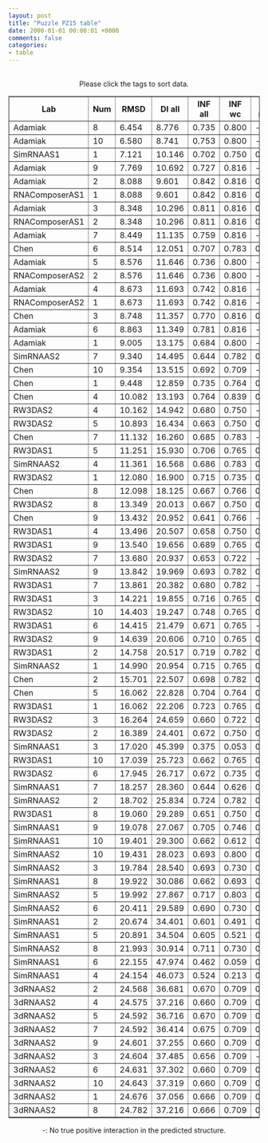 ```yaml
---
layout: post
title: "Puzzle PZ15 table"
date: 2000-01-01 00:00:01 +0000
comments: false
categories: 
- table
---
```


<script src="{{ root_url }}/javascripts/sorttable.js"></script>
<script>
    window.onload = function() {
        (document.getElementsByTagName( 'th' )[1]).click();
    };
</script>
<br/>
<div align="center">
Please click the tags to sort data.<br/>
<table class="sortable" border=1>
  <tr>
    <th>Lab</th>
    <th>Num</th>
    <th>RMSD</th>
    <th>DI all</th>
    <th>INF all</th>
    <th>INF wc</th>
    <th>INF nwc</th>
    <th>INF stacking</th>
    <th>Clash Score</th>
    <th>P-value</th>
    <th>mcq</th>
    <th>TM-score</th>
    <th>best sol.</th>
    <th>Detail</th>
  </tr>
  <tr><td>Adamiak</td><td>8</td><td>6.454</td><td>8.776</td><td>0.735</td><td>0.800</td><td>-</td><td>0.753</td><td>11.850</td><td>0.00e+00</td><td>15.35</td><td>0.3020</td><td>1</td><td><a href='/show/index.html?id=PZ15_Adamiak_8'>-></a></td></tr>
<tr><td>Adamiak</td><td>10</td><td>6.580</td><td>8.741</td><td>0.753</td><td>0.800</td><td>-</td><td>0.777</td><td>7.750</td><td>0.00e+00</td><td>15.14</td><td>0.3470</td><td>1</td><td><a href='/show/index.html?id=PZ15_Adamiak_10'>-></a></td></tr>
<tr><td>SimRNAAS1</td><td>1</td><td>7.121</td><td>10.146</td><td>0.702</td><td>0.750</td><td>0.354</td><td>0.710</td><td>94.720</td><td>0.00e+00</td><td>20.62</td><td>0.2820</td><td>1</td><td><a href='/show/index.html?id=PZ15_SimRNAAS1_1'>-></a></td></tr>
<tr><td>Adamiak</td><td>9</td><td>7.769</td><td>10.692</td><td>0.727</td><td>0.816</td><td>-</td><td>0.732</td><td>11.850</td><td>0.00e+00</td><td>16.16</td><td>0.2200</td><td>1</td><td><a href='/show/index.html?id=PZ15_Adamiak_9'>-></a></td></tr>
<tr><td>Adamiak</td><td>2</td><td>8.088</td><td>9.601</td><td>0.842</td><td>0.816</td><td>0.500</td><td>0.879</td><td>5.930</td><td>0.00e+00</td><td>13.64</td><td>0.5660</td><td>1</td><td><a href='/show/index.html?id=PZ15_Adamiak_2'>-></a></td></tr>
<tr><td>RNAComposerAS1</td><td>1</td><td>8.088</td><td>9.601</td><td>0.842</td><td>0.816</td><td>0.500</td><td>0.879</td><td>5.930</td><td>0.00e+00</td><td>13.64</td><td>0.5660</td><td>1</td><td><a href='/show/index.html?id=PZ15_RNAComposerAS1_1'>-></a></td></tr>
<tr><td>Adamiak</td><td>3</td><td>8.348</td><td>10.296</td><td>0.811</td><td>0.816</td><td>0.500</td><td>0.836</td><td>5.470</td><td>5.55e-17</td><td>14.05</td><td>0.5650</td><td>1</td><td><a href='/show/index.html?id=PZ15_Adamiak_3'>-></a></td></tr>
<tr><td>RNAComposerAS1</td><td>2</td><td>8.348</td><td>10.296</td><td>0.811</td><td>0.816</td><td>0.500</td><td>0.836</td><td>5.470</td><td>5.55e-17</td><td>14.05</td><td>0.5650</td><td>1</td><td><a href='/show/index.html?id=PZ15_RNAComposerAS1_2'>-></a></td></tr>
<tr><td>Adamiak</td><td>7</td><td>8.449</td><td>11.135</td><td>0.759</td><td>0.816</td><td>-</td><td>0.774</td><td>10.030</td><td>5.55e-17</td><td>18.32</td><td>0.3770</td><td>1</td><td><a href='/show/index.html?id=PZ15_Adamiak_7'>-></a></td></tr>
<tr><td>Chen</td><td>6</td><td>8.514</td><td>12.051</td><td>0.707</td><td>0.783</td><td>0.500</td><td>0.698</td><td>0.460</td><td>5.55e-17</td><td>22.94</td><td>0.3210</td><td>1</td><td><a href='/show/index.html?id=PZ15_Chen_6'>-></a></td></tr>
<tr><td>Adamiak</td><td>5</td><td>8.576</td><td>11.646</td><td>0.736</td><td>0.800</td><td>-</td><td>0.751</td><td>9.570</td><td>1.11e-16</td><td>17.61</td><td>0.2830</td><td>1</td><td><a href='/show/index.html?id=PZ15_Adamiak_5'>-></a></td></tr>
<tr><td>RNAComposerAS2</td><td>2</td><td>8.576</td><td>11.646</td><td>0.736</td><td>0.800</td><td>-</td><td>0.751</td><td>9.570</td><td>1.11e-16</td><td>17.61</td><td>0.2830</td><td>1</td><td><a href='/show/index.html?id=PZ15_RNAComposerAS2_2'>-></a></td></tr>
<tr><td>Adamiak</td><td>4</td><td>8.673</td><td>11.693</td><td>0.742</td><td>0.816</td><td>-</td><td>0.751</td><td>10.480</td><td>1.66e-16</td><td>16.67</td><td>0.2990</td><td>1</td><td><a href='/show/index.html?id=PZ15_Adamiak_4'>-></a></td></tr>
<tr><td>RNAComposerAS2</td><td>1</td><td>8.673</td><td>11.693</td><td>0.742</td><td>0.816</td><td>-</td><td>0.751</td><td>10.480</td><td>1.66e-16</td><td>16.67</td><td>0.2990</td><td>1</td><td><a href='/show/index.html?id=PZ15_RNAComposerAS2_1'>-></a></td></tr>
<tr><td>Chen</td><td>3</td><td>8.748</td><td>11.357</td><td>0.770</td><td>0.816</td><td>0.500</td><td>0.778</td><td>0.450</td><td>2.22e-16</td><td>17.57</td><td>0.4380</td><td>1</td><td><a href='/show/index.html?id=PZ15_Chen_3'>-></a></td></tr>
<tr><td>Adamiak</td><td>6</td><td>8.863</td><td>11.349</td><td>0.781</td><td>0.816</td><td>-</td><td>0.805</td><td>10.480</td><td>3.33e-16</td><td>19.00</td><td>0.3550</td><td>1</td><td><a href='/show/index.html?id=PZ15_Adamiak_6'>-></a></td></tr>
<tr><td>Adamiak</td><td>1</td><td>9.005</td><td>13.175</td><td>0.684</td><td>0.800</td><td>-</td><td>0.677</td><td>26.890</td><td>6.11e-16</td><td>16.54</td><td>0.2780</td><td>1</td><td><a href='/show/index.html?id=PZ15_Adamiak_1'>-></a></td></tr>
<tr><td>SimRNAAS2</td><td>7</td><td>9.340</td><td>14.495</td><td>0.644</td><td>0.782</td><td>0.354</td><td>0.616</td><td>81.090</td><td>2.83e-15</td><td>21.43</td><td>0.2540</td><td>1</td><td><a href='/show/index.html?id=PZ15_SimRNAAS2_7'>-></a></td></tr>
<tr><td>Chen</td><td>10</td><td>9.354</td><td>13.515</td><td>0.692</td><td>0.709</td><td>-</td><td>0.718</td><td>0.910</td><td>3.00e-15</td><td>23.35</td><td>0.2450</td><td>1</td><td><a href='/show/index.html?id=PZ15_Chen_10'>-></a></td></tr>
<tr><td>Chen</td><td>1</td><td>9.448</td><td>12.859</td><td>0.735</td><td>0.764</td><td>0.354</td><td>0.751</td><td>0.450</td><td>4.55e-15</td><td>19.93</td><td>0.3070</td><td>1</td><td><a href='/show/index.html?id=PZ15_Chen_1'>-></a></td></tr>
<tr><td>Chen</td><td>4</td><td>10.082</td><td>13.193</td><td>0.764</td><td>0.839</td><td>0.707</td><td>0.746</td><td>0.000</td><td>6.87e-14</td><td>24.74</td><td>0.3510</td><td>1</td><td><a href='/show/index.html?id=PZ15_Chen_4'>-></a></td></tr>
<tr><td>RW3DAS2</td><td>4</td><td>10.162</td><td>14.942</td><td>0.680</td><td>0.750</td><td>-</td><td>0.686</td><td>12.740</td><td>9.57e-14</td><td>22.97</td><td>0.2210</td><td>1</td><td><a href='/show/index.html?id=PZ15_RW3DAS2_4'>-></a></td></tr>
<tr><td>RW3DAS2</td><td>5</td><td>10.893</td><td>16.434</td><td>0.663</td><td>0.750</td><td>0.289</td><td>0.660</td><td>9.550</td><td>1.85e-12</td><td>18.16</td><td>0.2730</td><td>1</td><td><a href='/show/index.html?id=PZ15_RW3DAS2_5'>-></a></td></tr>
<tr><td>Chen</td><td>7</td><td>11.132</td><td>16.260</td><td>0.685</td><td>0.783</td><td>-</td><td>0.680</td><td>3.640</td><td>4.70e-12</td><td>20.45</td><td>0.2660</td><td>1</td><td><a href='/show/index.html?id=PZ15_Chen_7'>-></a></td></tr>
<tr><td>RW3DAS1</td><td>5</td><td>11.251</td><td>15.930</td><td>0.706</td><td>0.765</td><td>0.354</td><td>0.710</td><td>1.820</td><td>7.41e-12</td><td>18.42</td><td>0.1810</td><td>1</td><td><a href='/show/index.html?id=PZ15_RW3DAS1_5'>-></a></td></tr>
<tr><td>SimRNAAS2</td><td>4</td><td>11.361</td><td>16.568</td><td>0.686</td><td>0.783</td><td>0.354</td><td>0.675</td><td>63.210</td><td>1.13e-11</td><td>21.32</td><td>0.2500</td><td>1</td><td><a href='/show/index.html?id=PZ15_SimRNAAS2_4'>-></a></td></tr>
<tr><td>RW3DAS2</td><td>1</td><td>12.080</td><td>16.900</td><td>0.715</td><td>0.735</td><td>0.354</td><td>0.736</td><td>10.460</td><td>1.60e-10</td><td>16.41</td><td>0.2300</td><td>1</td><td><a href='/show/index.html?id=PZ15_RW3DAS2_1'>-></a></td></tr>
<tr><td>Chen</td><td>8</td><td>12.098</td><td>18.125</td><td>0.667</td><td>0.766</td><td>0.500</td><td>0.648</td><td>1.360</td><td>1.71e-10</td><td>26.96</td><td>0.2430</td><td>1</td><td><a href='/show/index.html?id=PZ15_Chen_8'>-></a></td></tr>
<tr><td>RW3DAS2</td><td>8</td><td>13.349</td><td>20.013</td><td>0.667</td><td>0.750</td><td>0.354</td><td>0.660</td><td>5.000</td><td>1.17e-08</td><td>19.84</td><td>0.2380</td><td>1</td><td><a href='/show/index.html?id=PZ15_RW3DAS2_8'>-></a></td></tr>
<tr><td>Chen</td><td>9</td><td>13.432</td><td>20.952</td><td>0.641</td><td>0.766</td><td>-</td><td>0.624</td><td>0.910</td><td>1.53e-08</td><td>31.79</td><td>0.2210</td><td>1</td><td><a href='/show/index.html?id=PZ15_Chen_9'>-></a></td></tr>
<tr><td>RW3DAS1</td><td>4</td><td>13.496</td><td>20.507</td><td>0.658</td><td>0.750</td><td>0.000</td><td>0.667</td><td>5.460</td><td>1.87e-08</td><td>18.74</td><td>0.2440</td><td>1</td><td><a href='/show/index.html?id=PZ15_RW3DAS1_4'>-></a></td></tr>
<tr><td>RW3DAS1</td><td>9</td><td>13.540</td><td>19.656</td><td>0.689</td><td>0.765</td><td>0.000</td><td>0.710</td><td>7.280</td><td>2.15e-08</td><td>17.19</td><td>0.2550</td><td>1</td><td><a href='/show/index.html?id=PZ15_RW3DAS1_9'>-></a></td></tr>
<tr><td>RW3DAS2</td><td>7</td><td>13.680</td><td>20.937</td><td>0.653</td><td>0.722</td><td>-</td><td>0.661</td><td>10.460</td><td>3.33e-08</td><td>19.52</td><td>0.2560</td><td>1</td><td><a href='/show/index.html?id=PZ15_RW3DAS2_7'>-></a></td></tr>
<tr><td>SimRNAAS2</td><td>9</td><td>13.842</td><td>19.969</td><td>0.693</td><td>0.782</td><td>0.250</td><td>0.698</td><td>84.580</td><td>5.49e-08</td><td>21.48</td><td>0.2630</td><td>1</td><td><a href='/show/index.html?id=PZ15_SimRNAAS2_9'>-></a></td></tr>
<tr><td>RW3DAS1</td><td>7</td><td>13.861</td><td>20.382</td><td>0.680</td><td>0.782</td><td>-</td><td>0.673</td><td>4.090</td><td>5.81e-08</td><td>15.92</td><td>0.2660</td><td>1</td><td><a href='/show/index.html?id=PZ15_RW3DAS1_7'>-></a></td></tr>
<tr><td>RW3DAS1</td><td>3</td><td>14.221</td><td>19.855</td><td>0.716</td><td>0.765</td><td>0.500</td><td>0.719</td><td>5.460</td><td>1.70e-07</td><td>17.73</td><td>0.2290</td><td>1</td><td><a href='/show/index.html?id=PZ15_RW3DAS1_3'>-></a></td></tr>
<tr><td>RW3DAS2</td><td>10</td><td>14.403</td><td>19.247</td><td>0.748</td><td>0.765</td><td>0.250</td><td>0.782</td><td>7.730</td><td>2.89e-07</td><td>16.77</td><td>0.3440</td><td>1</td><td><a href='/show/index.html?id=PZ15_RW3DAS2_10'>-></a></td></tr>
<tr><td>RW3DAS1</td><td>6</td><td>14.415</td><td>21.479</td><td>0.671</td><td>0.765</td><td>-</td><td>0.667</td><td>5.000</td><td>3.00e-07</td><td>18.92</td><td>0.2420</td><td>1</td><td><a href='/show/index.html?id=PZ15_RW3DAS1_6'>-></a></td></tr>
<tr><td>RW3DAS2</td><td>9</td><td>14.639</td><td>20.606</td><td>0.710</td><td>0.765</td><td>0.577</td><td>0.704</td><td>9.100</td><td>5.65e-07</td><td>16.97</td><td>0.3590</td><td>1</td><td><a href='/show/index.html?id=PZ15_RW3DAS2_9'>-></a></td></tr>
<tr><td>RW3DAS1</td><td>2</td><td>14.758</td><td>20.517</td><td>0.719</td><td>0.782</td><td>0.000</td><td>0.734</td><td>5.460</td><td>7.90e-07</td><td>17.91</td><td>0.2650</td><td>1</td><td><a href='/show/index.html?id=PZ15_RW3DAS1_2'>-></a></td></tr>
<tr><td>SimRNAAS2</td><td>1</td><td>14.990</td><td>20.954</td><td>0.715</td><td>0.765</td><td>0.289</td><td>0.731</td><td>38.250</td><td>1.49e-06</td><td>22.46</td><td>0.2620</td><td>1</td><td><a href='/show/index.html?id=PZ15_SimRNAAS2_1'>-></a></td></tr>
<tr><td>Chen</td><td>2</td><td>15.701</td><td>22.507</td><td>0.698</td><td>0.782</td><td>0.354</td><td>0.692</td><td>0.000</td><td>9.45e-06</td><td>19.07</td><td>0.2080</td><td>1</td><td><a href='/show/index.html?id=PZ15_Chen_2'>-></a></td></tr>
<tr><td>Chen</td><td>5</td><td>16.062</td><td>22.828</td><td>0.704</td><td>0.764</td><td>0.500</td><td>0.700</td><td>0.000</td><td>2.28e-05</td><td>18.89</td><td>0.3140</td><td>1</td><td><a href='/show/index.html?id=PZ15_Chen_5'>-></a></td></tr>
<tr><td>RW3DAS1</td><td>1</td><td>16.062</td><td>22.206</td><td>0.723</td><td>0.765</td><td>0.354</td><td>0.734</td><td>3.640</td><td>2.28e-05</td><td>17.50</td><td>0.2270</td><td>1</td><td><a href='/show/index.html?id=PZ15_RW3DAS1_1'>-></a></td></tr>
<tr><td>RW3DAS2</td><td>3</td><td>16.264</td><td>24.659</td><td>0.660</td><td>0.722</td><td>0.000</td><td>0.679</td><td>9.100</td><td>3.68e-05</td><td>16.70</td><td>0.2540</td><td>1</td><td><a href='/show/index.html?id=PZ15_RW3DAS2_3'>-></a></td></tr>
<tr><td>RW3DAS2</td><td>2</td><td>16.389</td><td>24.401</td><td>0.672</td><td>0.750</td><td>0.000</td><td>0.679</td><td>7.280</td><td>4.91e-05</td><td>19.38</td><td>0.2570</td><td>1</td><td><a href='/show/index.html?id=PZ15_RW3DAS2_2'>-></a></td></tr>
<tr><td>SimRNAAS1</td><td>3</td><td>17.020</td><td>45.399</td><td>0.375</td><td>0.053</td><td>0.000</td><td>0.525</td><td>78.530</td><td>1.97e-04</td><td>24.05</td><td>0.1580</td><td>1</td><td><a href='/show/index.html?id=PZ15_SimRNAAS1_3'>-></a></td></tr>
<tr><td>RW3DAS1</td><td>10</td><td>17.039</td><td>25.723</td><td>0.662</td><td>0.765</td><td>0.000</td><td>0.667</td><td>2.730</td><td>2.05e-04</td><td>19.02</td><td>0.2440</td><td>1</td><td><a href='/show/index.html?id=PZ15_RW3DAS1_10'>-></a></td></tr>
<tr><td>RW3DAS2</td><td>6</td><td>17.945</td><td>26.717</td><td>0.672</td><td>0.735</td><td>0.354</td><td>0.673</td><td>7.280</td><td>1.22e-03</td><td>19.84</td><td>0.2960</td><td>1</td><td><a href='/show/index.html?id=PZ15_RW3DAS2_6'>-></a></td></tr>
<tr><td>SimRNAAS1</td><td>7</td><td>18.257</td><td>28.360</td><td>0.644</td><td>0.626</td><td>0.289</td><td>0.685</td><td>70.550</td><td>2.14e-03</td><td>21.20</td><td>0.2320</td><td>1</td><td><a href='/show/index.html?id=PZ15_SimRNAAS1_7'>-></a></td></tr>
<tr><td>SimRNAAS2</td><td>2</td><td>18.702</td><td>25.834</td><td>0.724</td><td>0.782</td><td>0.354</td><td>0.729</td><td>73.180</td><td>4.53e-03</td><td>21.40</td><td>0.2400</td><td>1</td><td><a href='/show/index.html?id=PZ15_SimRNAAS2_2'>-></a></td></tr>
<tr><td>RW3DAS1</td><td>8</td><td>19.060</td><td>29.289</td><td>0.651</td><td>0.750</td><td>0.250</td><td>0.648</td><td>8.640</td><td>7.95e-03</td><td>16.80</td><td>0.3660</td><td>1</td><td><a href='/show/index.html?id=PZ15_RW3DAS1_8'>-></a></td></tr>
<tr><td>SimRNAAS1</td><td>9</td><td>19.078</td><td>27.067</td><td>0.705</td><td>0.746</td><td>0.354</td><td>0.718</td><td>64.780</td><td>8.17e-03</td><td>22.41</td><td>0.2060</td><td>1</td><td><a href='/show/index.html?id=PZ15_SimRNAAS1_9'>-></a></td></tr>
<tr><td>SimRNAAS1</td><td>10</td><td>19.401</td><td>29.300</td><td>0.662</td><td>0.612</td><td>0.354</td><td>0.707</td><td>107.220</td><td>1.32e-02</td><td>24.88</td><td>0.2030</td><td>1</td><td><a href='/show/index.html?id=PZ15_SimRNAAS1_10'>-></a></td></tr>
<tr><td>SimRNAAS2</td><td>10</td><td>19.431</td><td>28.023</td><td>0.693</td><td>0.800</td><td>0.000</td><td>0.692</td><td>72.860</td><td>1.37e-02</td><td>19.17</td><td>0.2260</td><td>1</td><td><a href='/show/index.html?id=PZ15_SimRNAAS2_10'>-></a></td></tr>
<tr><td>SimRNAAS2</td><td>3</td><td>19.784</td><td>28.540</td><td>0.693</td><td>0.730</td><td>0.289</td><td>0.709</td><td>85.120</td><td>2.23e-02</td><td>23.22</td><td>0.2110</td><td>1</td><td><a href='/show/index.html?id=PZ15_SimRNAAS2_3'>-></a></td></tr>
<tr><td>SimRNAAS1</td><td>8</td><td>19.922</td><td>30.086</td><td>0.662</td><td>0.693</td><td>0.289</td><td>0.680</td><td>68.270</td><td>2.67e-02</td><td>23.07</td><td>0.2070</td><td>1</td><td><a href='/show/index.html?id=PZ15_SimRNAAS1_8'>-></a></td></tr>
<tr><td>SimRNAAS2</td><td>5</td><td>19.992</td><td>27.867</td><td>0.717</td><td>0.803</td><td>0.289</td><td>0.719</td><td>80.150</td><td>2.91e-02</td><td>22.44</td><td>0.2780</td><td>1</td><td><a href='/show/index.html?id=PZ15_SimRNAAS2_5'>-></a></td></tr>
<tr><td>SimRNAAS2</td><td>6</td><td>20.411</td><td>29.589</td><td>0.690</td><td>0.730</td><td>0.500</td><td>0.695</td><td>78.820</td><td>4.84e-02</td><td>22.82</td><td>0.2710</td><td>1</td><td><a href='/show/index.html?id=PZ15_SimRNAAS2_6'>-></a></td></tr>
<tr><td>SimRNAAS1</td><td>2</td><td>20.674</td><td>34.401</td><td>0.601</td><td>0.491</td><td>0.000</td><td>0.677</td><td>96.000</td><td>6.50e-02</td><td>20.93</td><td>0.1930</td><td>1</td><td><a href='/show/index.html?id=PZ15_SimRNAAS1_2'>-></a></td></tr>
<tr><td>SimRNAAS1</td><td>5</td><td>20.891</td><td>34.504</td><td>0.605</td><td>0.521</td><td>0.354</td><td>0.654</td><td>85.230</td><td>8.17e-02</td><td>23.47</td><td>0.2260</td><td>1</td><td><a href='/show/index.html?id=PZ15_SimRNAAS1_5'>-></a></td></tr>
<tr><td>SimRNAAS2</td><td>8</td><td>21.993</td><td>30.914</td><td>0.711</td><td>0.730</td><td>0.354</td><td>0.731</td><td>59.490</td><td>2.17e-01</td><td>24.97</td><td>0.2140</td><td>1</td><td><a href='/show/index.html?id=PZ15_SimRNAAS2_8'>-></a></td></tr>
<tr><td>SimRNAAS1</td><td>6</td><td>22.155</td><td>47.974</td><td>0.462</td><td>0.059</td><td>0.000</td><td>0.616</td><td>97.770</td><td>2.45e-01</td><td>22.31</td><td>0.1810</td><td>1</td><td><a href='/show/index.html?id=PZ15_SimRNAAS1_6'>-></a></td></tr>
<tr><td>SimRNAAS1</td><td>4</td><td>24.154</td><td>46.073</td><td>0.524</td><td>0.213</td><td>0.354</td><td>0.655</td><td>88.760</td><td>6.62e-01</td><td>22.96</td><td>0.2220</td><td>1</td><td><a href='/show/index.html?id=PZ15_SimRNAAS1_4'>-></a></td></tr>
<tr><td>3dRNAAS2</td><td>2</td><td>24.568</td><td>36.681</td><td>0.670</td><td>0.709</td><td>0.500</td><td>0.676</td><td>33.710</td><td>7.42e-01</td><td>34.77</td><td>0.2260</td><td>1</td><td><a href='/show/index.html?id=PZ15_3dRNAAS2_2'>-></a></td></tr>
<tr><td>3dRNAAS2</td><td>4</td><td>24.575</td><td>37.216</td><td>0.660</td><td>0.709</td><td>0.500</td><td>0.662</td><td>32.800</td><td>7.43e-01</td><td>34.62</td><td>0.2270</td><td>1</td><td><a href='/show/index.html?id=PZ15_3dRNAAS2_4'>-></a></td></tr>
<tr><td>3dRNAAS2</td><td>5</td><td>24.592</td><td>36.716</td><td>0.670</td><td>0.709</td><td>0.500</td><td>0.676</td><td>32.350</td><td>7.46e-01</td><td>33.95</td><td>0.2270</td><td>1</td><td><a href='/show/index.html?id=PZ15_3dRNAAS2_5'>-></a></td></tr>
<tr><td>3dRNAAS2</td><td>7</td><td>24.592</td><td>36.414</td><td>0.675</td><td>0.709</td><td>0.500</td><td>0.684</td><td>32.800</td><td>7.46e-01</td><td>34.22</td><td>0.2270</td><td>1</td><td><a href='/show/index.html?id=PZ15_3dRNAAS2_7'>-></a></td></tr>
<tr><td>3dRNAAS2</td><td>9</td><td>24.601</td><td>37.255</td><td>0.660</td><td>0.709</td><td>0.500</td><td>0.662</td><td>34.620</td><td>7.48e-01</td><td>35.04</td><td>0.2260</td><td>1</td><td><a href='/show/index.html?id=PZ15_3dRNAAS2_9'>-></a></td></tr>
<tr><td>3dRNAAS2</td><td>3</td><td>24.604</td><td>37.485</td><td>0.656</td><td>0.709</td><td>-</td><td>0.671</td><td>32.800</td><td>7.48e-01</td><td>33.99</td><td>0.2270</td><td>1</td><td><a href='/show/index.html?id=PZ15_3dRNAAS2_3'>-></a></td></tr>
<tr><td>3dRNAAS2</td><td>6</td><td>24.631</td><td>37.302</td><td>0.660</td><td>0.709</td><td>0.500</td><td>0.662</td><td>31.890</td><td>7.53e-01</td><td>34.49</td><td>0.2270</td><td>1</td><td><a href='/show/index.html?id=PZ15_3dRNAAS2_6'>-></a></td></tr>
<tr><td>3dRNAAS2</td><td>10</td><td>24.643</td><td>37.319</td><td>0.660</td><td>0.709</td><td>0.500</td><td>0.662</td><td>34.170</td><td>7.55e-01</td><td>35.60</td><td>0.2260</td><td>1</td><td><a href='/show/index.html?id=PZ15_3dRNAAS2_10'>-></a></td></tr>
<tr><td>3dRNAAS2</td><td>1</td><td>24.676</td><td>37.056</td><td>0.666</td><td>0.709</td><td>0.500</td><td>0.671</td><td>35.080</td><td>7.61e-01</td><td>35.36</td><td>0.2260</td><td>1</td><td><a href='/show/index.html?id=PZ15_3dRNAAS2_1'>-></a></td></tr>
<tr><td>3dRNAAS2</td><td>8</td><td>24.782</td><td>37.216</td><td>0.666</td><td>0.709</td><td>0.500</td><td>0.671</td><td>34.620</td><td>7.79e-01</td><td>34.87</td><td>0.2260</td><td>1</td><td><a href='/show/index.html?id=PZ15_3dRNAAS2_8'>-></a></td></tr>

</table>
-: No true positive interaction in the predicted structure.
</div>
